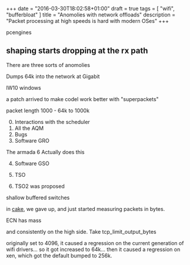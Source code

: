 +++
date = "2016-03-30T18:02:58+01:00"
draft = true
tags = [ "wifi", "bufferbloat" ]
title = "Anomolies with network offloads"
description = "Packet processing at high speeds is hard with modern OSes"
+++

pcengines

## shaping starts dropping at the rx path


There are three sorts of anomolies

Dumps 64k into the network at Gigabit

IW10 windows

a patch arrived to make codel work better with "superpackets"

packet length 1000 - 64k to 1000k

0) Interactions with the scheduler
1) All the AQM
2) Bugs
3) Software GRO

The armada 6
Actually does this

4) Software GSO
5) TSO


6) TSO2 was proposed

shallow buffered switches

in [cake](/tags/cake), we gave up, and just started measuring packets in
bytes.


ECN has mass

and consistently on the high side. Take tcp_limit_output_bytes

originally set to 4096, it caused a regression on the current generation
of wifi drivers... so it got increased to 64k... then it caused a
regression on xen, which got the default bumped to 256k.
